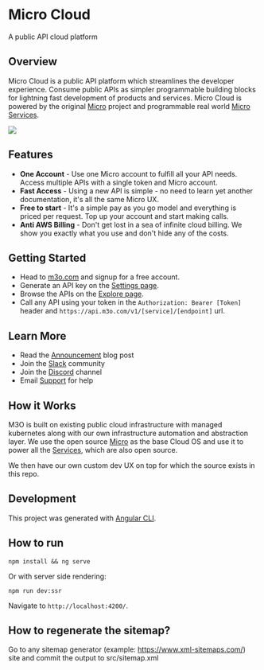 # Micro Cloud

A public API cloud platform

## Overview

Micro Cloud is a public API platform which streamlines the developer experience. Consume public APIs as simpler programmable building blocks for lightning fast development of products and services. Micro Cloud is powered by the original [Micro](https://github.com/micro/micro) project and programmable real world [Micro Services](https://github.com/micro/services).

<a href="https://m3o.com"><img src="https://cdn.m3ocontent.com/micro/images/micro/3db66283-55b5-4e6e-9c83-de9e53959db0/800cad11-91b0-4664-bcac-aa91b2ce92f4.png" /></a>

## Features

- **One Account** - Use one Micro account to fulfill all your API needs. Access multiple APIs with a single token and Micro account.
- **Fast Access** - Using a new API is simple - no need to learn yet another documentation, it's all the same Micro UX.
- **Free to start** - It's a simple pay as you go model and everything is priced per request. Top up your account and start making calls.
- **Anti AWS Billing** - Don't get lost in a sea of infinite cloud billing. We show you exactly what you use and don't hide any of the costs.

## Getting Started

- Head to [m3o.com](https://m3o.com) and signup for a free account. 
- Generate an API key on the [Settings page](https://m3o.com/settings/keys).
- Browse the APIs on the [Explore page](https://m3o.com/explore).
- Call any API using your token in the `Authorization: Bearer [Token]` header and `https://api.m3o.com/v1/[service]/[endpoint]` url.

## Learn More

- Read the [Announcement](https://blog.m3o.com/2021/06/24/micro-apis-for-everyday-use.html) blog post
- Join the [Slack](https://slack.m3o.com) community
- Join the [Discord](https://discord.gg/TBR9bRjd6Z) channel
- Email [Support](mailto:support@m3o.com) for help

## How it Works

M3O is built on existing public cloud infrastructure with managed kubernetes along with our own infrastructure automation 
and abstraction layer. We use the open source [Micro](https://github.com/micro/micro) as the base Cloud OS and use it to 
power all the [Services](https://github.com/micro/services), which are also open source.

We then have our own custom dev UX on top for which the source exists in this repo.

## Development

This project was generated with [Angular CLI](https://github.com/angular/angular-cli).

## How to run

```
npm install && ng serve
```

Or with server side rendering:

```
npm run dev:ssr
```

Navigate to `http://localhost:4200/`.

## How to regenerate the sitemap?

Go to any sitemap generator (example: https://www.xml-sitemaps.com/) site and commit the output to src/sitemap.xml
